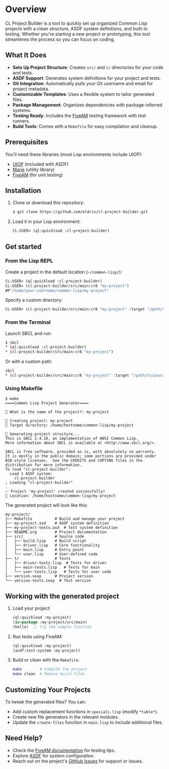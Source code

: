 # Overview
CL Project Builder is a tool to quickly set up organized Common Lisp projects with a clean structure, ASDF system definitions, and built-in testing. Whether you're starting a new project or prototyping, this tool streamlines the process so you can focus on coding.

## What It Does
- **Sets Up Project Structure**: Creates `src/` and `t/` directories for your code and tests.
- **ASDF Support**: Generates system definitions for your project and tests.
- **Git Integration**: Automatically pulls your Git username and email for project metadata.
- **Customizable Templates**: Uses a flexible system to tailor generated files.
- **Package Management**: Organizes dependencies with package-inferred systems.
- **Testing Ready**: Includes the [FiveAM](https://github.com/lispci/fiveam) testing framework with test runners.
- **Build Tools**: Comes with a `Makefile` for easy compilation and cleanup.

## Prerequisites
You'll need these libraries (most Lisp environments include UIOP):
- [UIOP](https://quickref.common-lisp.net/uiop.html) (included with ASDF)
- [Marie](https://github.com/krei-systems/marie/tree/main) (utility library)
- [FiveAM](https://github.com/lispci/fiveam) (for unit testing)

## Installation
1. Clone or download this repository:
   ```bash
   $ git clone https://github.com/eldriv/cl-project-builder.git
   ```
2. Load it in your Lisp environment:
   ```lisp
   CL-USER> (ql:quickload :cl-project-builder)
   ```

## Get started
### From the Lisp REPL
Create a project in the default location (`~/common-lisp/`):
```lisp
CL-USER> (ql:quickload :cl-project-builder)
CL-USER> (cl-project-builder/src/main:cr8 "my-project")
#P"/home/your-username/common-lisp/my-project"
```

Specify a custom directory:
```lisp
CL-USER> (cl-project-builder/src/main:cr8 "my-project" :target "/path/to/your/directory")
```

### From the Terminal
Launch SBCL and run:
```bash
$ sbcl
* (ql:quickload :cl-project-builder)
* (cl-project-builder/src/main:cr8 "my-project")
```
Or with a custom path:
```bash
sbcl
* (cl-project-builder/src/main:cr8 "my-project" :target "/path/to/your/directory")
```

### Using Makefile
```make
$ make
====Common Lisp Project Generator====

📝 What is the name of the project?: my-project

📂 Creating project: my-project
📁 Target directory: /home/hostname/common-lisp/my-project

🔧 Generating project structure...
This is SBCL 2.4.10, an implementation of ANSI Common Lisp.
More information about SBCL is available at <http://www.sbcl.org/>.

SBCL is free software, provided as is, with absolutely no warranty.
It is mostly in the public domain; some portions are provided under
BSD-style licenses.  See the CREDITS and COPYING files in the
distribution for more information.
To load "cl-project-builder":
  Load 1 ASDF system:
    cl-project-builder
; Loading "cl-project-builder"
.
✅ Project 'my-project' created successfully!
📂 Location: /home/hostname/common-lisp/my-project

```
The generated project will look like this:
```
my-project/
├── Makefile          # Build and manage your project
├── my-project.asd    # ASDF system definition
├── my-project-tests.asd  # Test system definition
├── README.org        # Project documentation
├── src/              # Source code
│   ├── build.lisp    # Build script
│   ├── driver.lisp   # Core functionality
│   ├── main.lisp     # Entry point
│   └── user.lisp     # User-defined code
├── t/                # Tests
│   ├── driver-tests.lisp  # Tests for driver
│   ├── main-tests.lisp   # Tests for main
│   └── user-tests.lisp   # Tests for user code
├── version.sexp      # Project version
└── version-tests.sexp  # Test version
```

## Working with the generated project
1. Load your project:
   ```lisp
   (ql:quickload :my-project)
   (in-package :my-project/src/main)
   (hello)  ;; Try the sample function
   ```

2. Run tests using FiveAM:
   ```lisp
   (ql:quickload :my-project)
   (asdf:test-system :my-project)
   ```

3. Build or clean with the `Makefile`:
   ```bash
   make        # Compile the project
   make clean  # Remove build files
   ```

## Customizing Your Projects
To tweak the generated files? You can:
- Add custom replacement functions in `specials.lisp` (modify `*table*`).
- Create new file generators in the relevant modules.
- Update the `create-files` function in `main.lisp` to include additional files.

## Need Help?
- Check the [FiveAM documentation](https://github.com/lispci/fiveam) for testing tips.
- Explore [ASDF](https://common-lisp.net/project/asdf/) for system configuration.
- Reach out on the project's [GitHub Issues](https://github.com/eldriv/cl-project-builder/issues) for support or issues.
